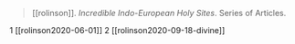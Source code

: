 > [[rolinson]]. *Incredible Indo-European Holy Sites*. Series of Articles.

1 [[rolinson2020-06-01]]
2 [[rolinson2020-09-18-divine]]